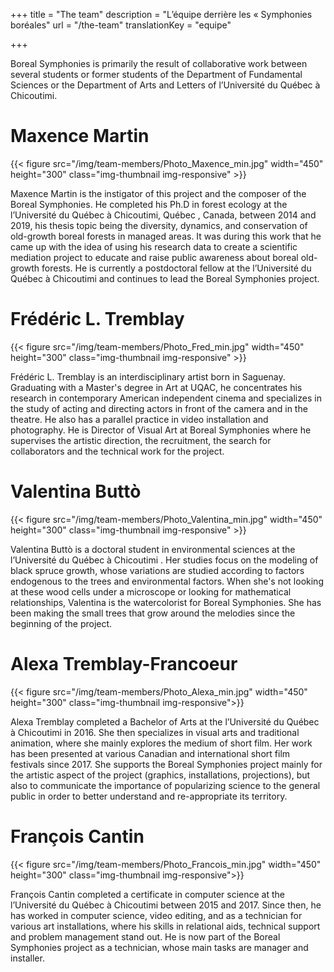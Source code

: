 +++
title = "The team"
description =  "L’équipe derrière les « Symphonies boréales"
url =  "/the-team"
translationKey = "equipe"


+++


Boreal Symphonies is primarily the result of collaborative work between several students or former students of the Department of Fundamental Sciences or the Department of Arts and Letters of l’Université du Québec à Chicoutimi. 



# Maxence Martin

{{< figure src="/img/team-members/Photo_Maxence_min.jpg" width="450" height="300" class="img-thumbnail img-responsive" >}}


Maxence Martin is the instigator of this project and the composer of the Boreal Symphonies. He completed his Ph.D in forest ecology at the l’Université du Québec à Chicoutimi,  Québec , Canada, between 2014 and 2019, his thesis topic being the diversity, dynamics, and conservation of old-growth boreal forests in managed areas.
It was during this work that he came up with the idea of using his research data to create a scientific mediation project to educate and raise public awareness about boreal old-growth forests.
He is currently a postdoctoral fellow at the l’Université du Québec à Chicoutimi and continues to lead the Boreal Symphonies project.



# Frédéric L. Tremblay

{{< figure src="/img/team-members/Photo_Fred_min.jpg" width="450" height="300" class="img-thumbnail img-responsive" >}}

Frédéric L. Tremblay is an interdisciplinary artist born in Saguenay. Graduating with a Master's degree in Art at UQAC, he concentrates his research in contemporary American independent cinema and specializes in the study of acting and directing actors in front of the camera and in the theatre. He also has a parallel practice in video installation and photography. He is Director of Visual Art at Boreal Symphonies where he supervises the artistic direction, the recruitment, the search for collaborators and the technical work for the project.



# Valentina Buttò

{{< figure src="/img/team-members/Photo_Valentina_min.jpg" width="450" height="300" class="img-thumbnail img-responsive" >}}


Valentina Buttò is a doctoral student in environmental sciences at the l’Université du Québec à Chicoutimi . Her studies focus on the modeling of black spruce growth, whose variations are studied according to factors endogenous to the trees and environmental factors. When she's not looking at these wood cells under a microscope or looking for mathematical relationships, Valentina is the watercolorist for Boreal Symphonies. She has been making the small trees that grow around the melodies since the beginning of the project.



# Alexa Tremblay-Francoeur

{{< figure src="/img/team-members/Photo_Alexa_min.jpg" width="450" height="300" class="img-thumbnail img-responsive">}}

Alexa Tremblay completed a Bachelor of Arts at the l’Université du Québec à Chicoutimi in 2016. She then specializes in visual arts and traditional animation, where she mainly explores the medium of short film. Her work has been presented at various Canadian and international short film festivals since 2017. 
She supports the Boreal Symphonies project mainly for the artistic aspect of the project (graphics, installations, projections), but also to communicate the importance of popularizing science to the general public in order to better understand and re-appropriate its territory.


# François Cantin

{{< figure src="/img/team-members/Photo_Francois_min.jpg" width="450" height="300" class="img-thumbnail img-responsive">}}


François Cantin completed a certificate in computer science at the l’Université du Québec à Chicoutimi between 2015 and 2017. Since then, he has worked in computer science, video editing, and as a technician for various art installations, where his skills in relational aids, technical support and problem management stand out. He is now part of the Boreal Symphonies project as a technician, whose main tasks are manager and installer.




